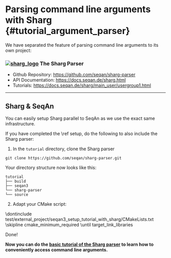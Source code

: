 # Parsing command line arguments with Sharg {#tutorial_argument_parser}

<!-- SPDX-FileCopyrightText: 2006-2025 Knut Reinert & Freie Universität Berlin
     SPDX-FileCopyrightText: 2016-2025 Knut Reinert & MPI für molekulare Genetik
     SPDX-License-Identifier: CC-BY-4.0
-->

We have separated the feature of parsing command line arguments to its own project:

### [![sharg_logo][sharg_logo_link]][sharg_link] The Sharg Parser

* Github Repository: https://github.com/seqan/sharg-parser
* API Documentation: https://docs.seqan.de/sharg.html
* Tutorials: https://docs.seqan.de/sharg/main_user/usergroup1.html

<!-- Use the Sharg logo from permalink. -->
[sharg_logo_link]: https://raw.githubusercontent.com/seqan/sharg-parser/1.0.0/test/documentation/sharg_logo.svg "Open Github"
<!-- Link the logo to the documentation website. -->
[sharg_link]: https://github.com/seqan/sharg-parser

---

## Sharg & SeqAn

You can easily setup Sharg parallel to SeqAn as we use the exact same infrastructure.

If you have completed the \ref setup, do the following to also include the Sharg parser:

1. In the `tutorial` directory, clone the Sharg parser
  ```
  git clone https://github.com/seqan/sharg-parser.git
  ```
  Your directory structure now looks like this:
  ```
  tutorial
  ├── build
  ├── seqan3
  └── sharg-parser
  └── source
  ```

2. Adapt your CMake script:

<!-- Parsing the snippet like this to avoid verbatim includes of the snippet identifiers if we used nested snippets. -->
<!-- Snippet start -->
\dontinclude test/external_project/seqan3_setup_tutorial_with_sharg/CMakeLists.txt
\skipline cmake_minimum_required
\until target_link_libraries
<!-- Snippet end -->

Done!

**Now you can do the [basic tutorial of the Sharg parser](https://docs.seqan.de/sharg/main_user/tutorial_parser.html)
to learn how to conveniently access command line arguments.**
